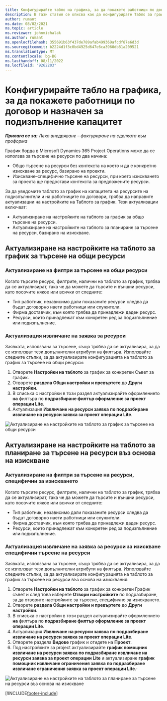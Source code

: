 ```yaml
---
title: Конфигурирайте табло на графика, за да покажете работници по договор и назначен за подизпълнение капацитет
description: В тази статия се описва как да конфигурирате Табло за график в Microsoft Dynamics 365 Project Operations да показва капацитета на ресурса подизпълнение при персонал на изискванията за ресурси на проекта.
author: rumant
ms.date: 08/02/2021
ms.topic: article
ms.reviewer: johnmichalak
ms.author: rumant
ms.openlocfilehash: 355691b63f437de789afab499369afcdf87e6d3d
ms.sourcegitcommit: b2224d1f3c0bd4925d647e6ca3960db81a209521
ms.translationtype: MT
ms.contentlocale: bg-BG
ms.lasthandoff: 08/11/2022
ms.locfileid: "9262203"
---
```

# <a name="configure-schedule-board-to-show-contract-workers-and-subcontracted-capacity"></a>Конфигурирайте табло на графика, за да покажете работници по договор и назначен за подизпълнение капацитет 

_**Прилага се за:** Леко внедряване – фактуриране на сделката към проформа_

График борда в Microsoft Dynamics 365 Project Operations може да се използва за търсене на ресурси по два начина:

- Общо търсене на ресурси без контекста на което и да е конкретно изискване за ресурс, базирано на проекти.
- Изискване–специфично търсене на ресурси, при което изискването за проекта ще предостави контекста за предложените ресурси.

За да уведомите таблото за график на капацитета на ресурсите на подизпълнители и на работниците по договори, трябва да направите актуализации на настройките на Таблото за график. Тези актуализации включват: 
- Актуализиране на настройките на таблото за график за общо търсене на ресурси.
- Актуализиране на настройките на таблото за планиране за търсене на ресурси, базирано на изискване.

## <a name="update-schedule-board-settings-for-general-resource-search"></a>Актуализиране на настройките на таблото за график за търсене на общи ресурси
### <a name="update-filters-for-general-resource-search"></a>Актуализиране на филтри за търсене на общи ресурси
Когато търсите ресурс, филтрите, налични на таблото за график, трябва да се актуализират, така че да можете да търсите и външни ресурси, като посочите някое или всички от следните:
  - Тип работник, независимо дали показаните ресурси следва да бъдат договорно наети работници или служители.
  - Фирма доставчик, към която трябва да принадлежи даден ресурс.
  - Ресурси, които принадлежат към конкретен ред за подизпълнение или подизпълнение.
    
### <a name="update-retrieve-resource-query"></a>Актуализация извличане на заявка за ресурси
Заявката, използвана за търсене, също трябва да се актуализира, за да се използват тези допълнителни атрибути на филтъра. Използвайте следните стъпки, за да актуализирате конфигурацията на таблото за график за търсене на общи ресурси:  
1. Отворете **Настройки на таблото** за график за конкретен Съвет за график.
2. Отворете **раздела Общи настройки и превъртете** до **Други настройки**.
3. В списъка с настройки в този раздел актуализирайте оформлението **на** филтъра по **подразбиране филтър оформление за проект операции Lite**.
4. Актуализация **Извличане на ресурси заявка** **по подразбиране извличане на ресурси заявка за проект операции Lite**.

![Актуализиране на настройките на таблото за график за търсене на общи ресурси](../media/BoardSettings.png)  

## <a name="update-schedule-board-settings-for-requirementbased-resource-search"></a>Актуализиране на настройките на таблото за планиране за търсене на ресурси въз основа на изискване
### <a name="update-filters-for-requirement-specific-resource-search"></a>Актуализиране на филтри за търсене на ресурси, специфични за изискването 
Когато търсите ресурс, филтрите, налични на таблото за график, трябва да се актуализират, така че да можете да търсите и външни ресурси, като посочите някое или всички от следните:
 - Тип работник, независимо дали показаните ресурси следва да бъдат договорно наети работници или служители.
 - Фирма доставчик, към която трябва да принадлежи даден ресурс.
 - Ресурси, които принадлежат към конкретен ред за подизпълнение или подизпълнение.

### <a name="update-retrieve-resource-query-for-requirement-specific-resource-search"></a>Актуализация извличане на заявка за ресурси за изискване специфични търсене на ресурси 
Заявката, използвана за търсене, също трябва да се актуализира, за да се използват тези допълнителни атрибути на филтъра. Използвайте следните стъпки, за да актуализирате конфигурацията на таблото за график за търсене на ресурси въз основа на изисквания:

1. Отворете **Настройки на таблото** за график за конкретен График съвет и след това изберете **Отвори настройките** по подразбиране, за да отворите настройките за търсене, специфично за изискването.
2. Отворете **раздела Общи настройки и превъртете** до **Други настройки**.
3. В списъка с настройки в този раздел актуализирайте оформлението **на** филтъра по **подразбиране филтър оформление за проект операции Lite**.
4. Актуализация **Извличане на ресурси заявка** **по подразбиране извличане на ресурси заявка за проект операции Lite**.
5. Отворете раздела **Видове** график и отидете на **Проект**.
6. Под настройките за project актуализирайте **график помощник извличане на ресурси заявка** **по подразбиране извличане на ресурси заявка за проект операции Lite** и актуализиране **график помощник извличане ограничения заявка** **по подразбиране извличане ограничения заявка за проект операции Lite**.**·**

![Актуализиране на настройките на таблото за планиране за търсене на ресурси въз основа на изискване](../media/SASettings.png)  

[!INCLUDE[footer-include](../../includes/footer-banner.md)]
